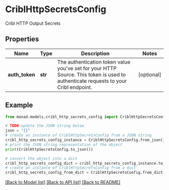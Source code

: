 # CriblHttpSecretsConfig

Cribl HTTP Output Secrets

## Properties

Name | Type | Description | Notes
------------ | ------------- | ------------- | -------------
**auth_token** | **str** | The authentication token value you&#39;ve set for your HTTP Source. This token is used to authenticate requests to your Cribl endpoint. | [optional] 

## Example

```python
from monad.models.cribl_http_secrets_config import CriblHttpSecretsConfig

# TODO update the JSON string below
json = "{}"
# create an instance of CriblHttpSecretsConfig from a JSON string
cribl_http_secrets_config_instance = CriblHttpSecretsConfig.from_json(json)
# print the JSON string representation of the object
print(CriblHttpSecretsConfig.to_json())

# convert the object into a dict
cribl_http_secrets_config_dict = cribl_http_secrets_config_instance.to_dict()
# create an instance of CriblHttpSecretsConfig from a dict
cribl_http_secrets_config_from_dict = CriblHttpSecretsConfig.from_dict(cribl_http_secrets_config_dict)
```
[[Back to Model list]](../README.md#documentation-for-models) [[Back to API list]](../README.md#documentation-for-api-endpoints) [[Back to README]](../README.md)


